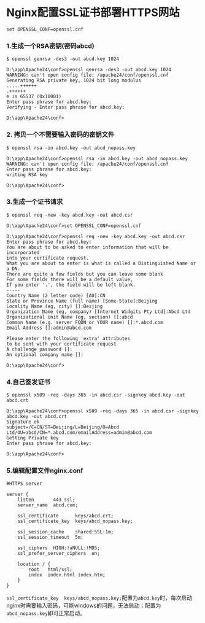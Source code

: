 
# Nginx配置SSL证书部署HTTPS网站

`set OPENSSL_CONF=openssl.cnf`

### 1.生成一个RSA密钥(密码abcd)
`$ openssl genrsa -des3 -out abcd.key 1024`
```
D:\app\Apache24\conf>openssl genrsa -des3 -out abcd.key 1024
WARNING: can't open config file: /apache24/conf/openssl.cnf
Generating RSA private key, 1024 bit long modulus
.....++++++
.++++++
e is 65537 (0x10001)
Enter pass phrase for abcd.key:
Verifying - Enter pass phrase for abcd.key:

D:\app\Apache24\conf>
```
### 2. 拷贝一个不需要输入密码的密钥文件
`$ openssl rsa -in abcd.key -out abcd_nopass.key`
```
D:\app\Apache24\conf>openssl rsa -in abcd.key -out abcd_nopass.key
WARNING: can't open config file: /apache24/conf/openssl.cnf
Enter pass phrase for abcd.key:
writing RSA key

D:\app\Apache24\conf>
```

### 3.生成一个证书请求
`$ openssl req -new -key abcd.key -out abcd.csr`
```
D:\app\Apache24\conf>set OPENSSL_CONF=openssl.cnf

D:\app\Apache24\conf>openssl req -new -key abcd.key -out abcd.csr
Enter pass phrase for abcd.key:
You are about to be asked to enter information that will be incorporated
into your certificate request.
What you are about to enter is what is called a Distinguished Name or a DN.
There are quite a few fields but you can leave some blank
For some fields there will be a default value,
If you enter '.', the field will be left blank.
-----
Country Name (2 letter code) [AU]:CN
State or Province Name (full name) [Some-State]:Beijing
Locality Name (eg, city) []:Beijing
Organization Name (eg, company) [Internet Widgits Pty Ltd]:Abcd Ltd
Organizational Unit Name (eg, section) []:abcd
Common Name (e.g. server FQDN or YOUR name) []:*.abcd.com
Email Address []:admin@abcd.com

Please enter the following 'extra' attributes
to be sent with your certificate request
A challenge password []:
An optional company name []:

D:\app\Apache24\conf>
```
### 4.自己签发证书
`$ openssl x509 -req -days 365 -in abcd.csr -signkey abcd.key -out abcd.crt`
```
D:\app\Apache24\conf>openssl x509 -req -days 365 -in abcd.csr -signkey abcd.key -out abcd.crt
Signature ok
subject=/C=CN/ST=Beijing/L=Beijing/O=Abcd Ltd/OU=abcd/CN=*.abcd.com/emailAddress=admin@abcd.com
Getting Private key
Enter pass phrase for abcd.key:

D:\app\Apache24\conf>
```

### 5.编辑配置文件nginx.conf
```
#HTTPS server

server {
    listen       443 ssl;
    server_name  abcd.com;

    ssl_certificate      keys/abcd.crt;
    ssl_certificate_key  keys/abcd_nopass.key;

    ssl_session_cache    shared:SSL:1m;
    ssl_session_timeout  5m;

    ssl_ciphers  HIGH:!aNULL:!MD5;
    ssl_prefer_server_ciphers  on;

    location / {
        root   html/ssl;
        index  index.html index.htm;
    }
}
```
`ssl_certificate_key  keys/abcd_nopass.key;`配置为`abcd.key`时，每次启动nginx时需要输入密码，可能windows的问题，无法启动；配置为`abcd_nopass.key`即可正常启动。
